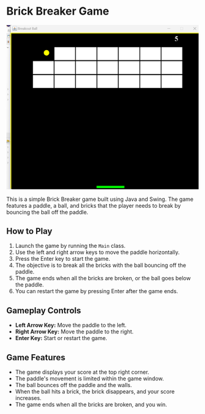# Brick Breaker Game

![Brick Breaker Gameplay](screenshot.png)

This is a simple Brick Breaker game built using Java and Swing. The game features a paddle, a ball, and bricks that the player needs to break by bouncing the ball off the paddle.

## How to Play

1. Launch the game by running the `Main` class.
2. Use the left and right arrow keys to move the paddle horizontally.
3. Press the Enter key to start the game.
4. The objective is to break all the bricks with the ball bouncing off the paddle.
5. The game ends when all the bricks are broken, or the ball goes below the paddle.
6. You can restart the game by pressing Enter after the game ends.

## Gameplay Controls

- **Left Arrow Key:** Move the paddle to the left.
- **Right Arrow Key:** Move the paddle to the right.
- **Enter Key:** Start or restart the game.

## Game Features

- The game displays your score at the top right corner.
- The paddle's movement is limited within the game window.
- The ball bounces off the paddle and the walls.
- When the ball hits a brick, the brick disappears, and your score increases.
- The game ends when all the bricks are broken, and you win.
